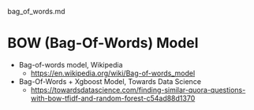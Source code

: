 bag_of_words.md

# BOW (Bag-Of-Words) Model

* Bag-of-words model, Wikipedia
  * https://en.wikipedia.org/wiki/Bag-of-words_model
* Bag-Of-Words + Xgboost Model, Towards Data Science
  * https://towardsdatascience.com/finding-similar-quora-questions-with-bow-tfidf-and-random-forest-c54ad88d1370
